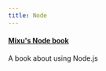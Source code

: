 ```yaml
---
title: Node
---
```



#### [Mixu's Node book](http://book.mixu.net/node/)
A book about using Node.js
